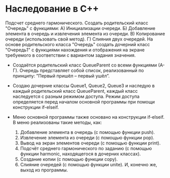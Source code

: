 # Наследование в C++

Подсчет среднего гармонического.
Создать родительский класс "Очередь" с функциями:
А) Инициализации очереди.
Б) Добавление элемента в очередь и извлечения элемента из очереди.
В) Копирование очереди (использовать свой метод).
Г) Слияния двух очередей.
На основе родительского класса "Очередь" создать дочерний класс "Очередь1" с
функциями нахождения и отображения на экране требуемого в соответствии с
вариантом задания значения.


- Создаётся родительский класс QueueParent со всеми функциями (А-Г).
Очередь представляет собой список, реализованный по принципу: ”Первый
пришёл – первый ушёл”.

- Создаю дочерние классы Queue1, Queue2, Queue3 и наследую в каждый
родительский класс QueueParent, каждый класс наследуется с разным режимом
доступа. Режим доступа определяется перед началом основной программы при
помощи конструкции if-elseif.
- Меню основной программы также основано на конструкции if-elseif.
В меню реализованы такие методы, как:
    1) Добавление элемента в очередь (с помощью функции push).
    2) Извлечение элемента из очереди (с помощью функции pop).
    3) Вывод на экран элементов очереди (с помощью функции print).
    4) Подсчёт среднего гармонического по заданию (с помощью функции
    harmonic, находящегося в дочерних классах).
    5) Создание копии (с помощью функции copy).
    6) Слияние очередей (с помощью функции unite).
    И, конечно же, выход из программы.
